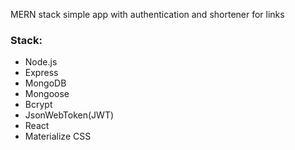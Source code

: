 MERN stack simple app with authentication and shortener for links

### Stack:
  * Node.js
  * Express
  * MongoDB
  * Mongoose
  * Bcrypt
  * JsonWebToken(JWT)
  * React
  * Materialize CSS
  